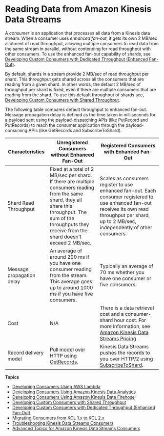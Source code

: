 # Reading Data from Amazon Kinesis Data Streams<a name="building-consumers"></a>

A *consumer* is an application that processes all data from a Kinesis data stream\. When a consumer uses *enhanced fan\-out*, it gets its own 2 MB/sec allotment of read throughput, allowing multiple consumers to read data from the same stream in parallel, without contending for read throughput with other consumers\. To use the enhanced fan\-out capability of shards, see [Developing Custom Consumers with Dedicated Throughput \(Enhanced Fan\-Out\)](enhanced-consumers.md)\.

 By default, shards in a stream provide 2 MB/sec of read throughput per shard\. This throughput gets shared across all the consumers that are reading from a given shard\. In other words, the default 2 MB/sec of throughput per shard is fixed, even if there are multiple consumers that are reading from the shard\. To use this default throughput of shards see, [Developing Custom Consumers with Shared Throughput](shared-throughput-consumers.md)\. 

The following table compares default throughput to enhanced fan\-out\. Message propagation delay is defined as the time taken in milliseconds for a payload sent using the payload\-dispatching APIs \(like PutRecord and PutRecords\) to reach the consumer application through the payload\-consuming APIs \(like GetRecords and SubscribeToShard\)\. 


| Characteristics | Unregistered Consumers without Enhanced Fan\-Out | Registered Consumers with Enhanced Fan\-Out | 
| --- | --- | --- | 
| Shard Read Throughput | Fixed at a total of 2 MB/sec per shard\. If there are multiple consumers reading from the same shard, they all share this throughput\. The sum of the throughputs they receive from the shard doesn't exceed 2 MB/sec\. | Scales as consumers register to use enhanced fan\-out\. Each consumer registered to use enhanced fan\-out receives its own read throughput per shard, up to 2 MB/sec, independently of other consumers\. | 
| Message propagation delay | An average of around 200 ms if you have one consumer reading from the stream\. This average goes up to around 1000 ms if you have five consumers\. | Typically an average of 70 ms whether you have one consumer or five consumers\. | 
| Cost | N/A | There is a data retrieval cost and a consumer\-shard hour cost\. For more information, see [Amazon Kinesis Data Streams Pricing](https://aws.amazon.com/kinesis/streams/pricing)\. | 
| Record delivery model | Pull model over HTTP using [GetRecords](https://docs.aws.amazon.com/kinesis/latest/APIReference/API_GetRecords.html)\. | Kinesis Data Streams pushes the records to you over HTTP/2 using [SubscribeToShard](https://docs.aws.amazon.com/kinesis/latest/APIReference/API_SubscribeToShard.html)\. | 

**Topics**
+ [Developing Consumers Using AWS Lambda](lambda-consumer.md)
+ [Developing Consumers Using Amazon Kinesis Data Analytics](kda-consumer.md)
+ [Developing Consumers Using Amazon Kinesis Data Firehose](kdf-consumer.md)
+ [Developing Custom Consumers with Shared Throughput](shared-throughput-consumers.md)
+ [Developing Custom Consumers with Dedicated Throughput \(Enhanced Fan\-Out\)](enhanced-consumers.md)
+ [Migrating Consumers from KCL 1\.x to KCL 2\.x](kcl-migration.md)
+ [Troubleshooting Kinesis Data Streams Consumers](troubleshooting-consumers.md)
+ [Advanced Topics for Amazon Kinesis Data Streams Consumers](advanced-consumers.md)